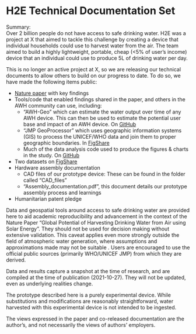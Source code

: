 # H2E Technical Documentation Set

Summary:  
Over 2 billion people do not have access to safe drinking water. H2E was a 
project at X that aimed to tackle this challenge by creating a device that 
individual households could use to harvest water from the air. The team aimed 
to build a highly lightweight, portable, cheap (\<5% of user’s income) device 
that an individual could use to produce 5L of drinking water per day.

This is no longer an active project at X, so we are releasing our technical 
documents to allow others to build on our progress to date. To do so, we have 
made the following items public:

* [Nature paper](https://www.nature.com/articles/s41586-021-03900-w) with key 
findings
* Tools/code that enabled findings shared in the paper, and others in the AWH 
community can use, including:
    * “AWH-Geo” which can estimate the water output over time of any AWH 
    device. This can then be used to estimate the potential user base and 
    impact of an AWH device. On 
    [GitHub](https://github.com/AWH-GlobalPotential-X/AWH-Geo)
    * “JMP GeoProcessor” which uses geographic information systems (GIS) to 
    process the UNICEF/WHO data and join them to proper geographic boundaries. 
    In [FigShare](https://figshare.com/projects/AWH-GlobalPotential-X/96476) 
    * Much of the data analysis code used to produce the figures & charts in 
    the study. On [GitHub](https://github.com/AWH-GlobalPotential-X/AWH-Geo) 
* Two datasets on 
[FigShare](https://figshare.com/projects/AWH-GlobalPotential-X/96476) 
* Hardware assembly documentation
    * CAD files of our prototype device: These can be found in the folder 
    called “CAD_files” 
    * “Assembly_documentation.pdf”, this document details our prototype
    assembly process and learnings
* Humanitarian patent pledge 

Data and geospatial tools around access to safe drinking water are provided 
here to aid academic reproducibility and advancement in the context of the 
Nature Paper “Global Potential of Harvesting Drinking Water from Air using 
Solar Energy”. They should not be used for decision making without extensive 
validation. This caveat applies even more strongly outside the field of 
atmospheric water generation, where assumptions and approximations made may not 
be suitable . Users are encouraged to use the official public sources 
(primarily WHO/UNICEF JMP) from which they are derived.

Data and results capture a snapshot at the time of research, and are compiled 
at the time of publication (2021-10-27). They will not be updated, even as 
underlying realities change.

The prototype described here is a purely experimental device. While 
substitutions and modifications are reasonably straightforward, water harvested 
with this experimental device is not intended to be ingested.

The views expressed in the paper and co-released documentation are the 
author’s, and not necessarily the views of authors’ employers.


